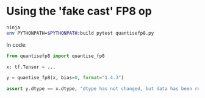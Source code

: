 # Using the 'fake cast' FP8 op

```bash
ninja
env PYTHONPATH=$PYTHONPATH:build pytest quantisefp8.py
```

In code:

```python
from quantisefp8 import quantise_fp8

x: tf.Tensor = ...

y = quantise_fp8(x, bias=0, format="1.4.3")

assert y.dtype == x.dtype, "dtype has not changed, but data has been rounded"
```

